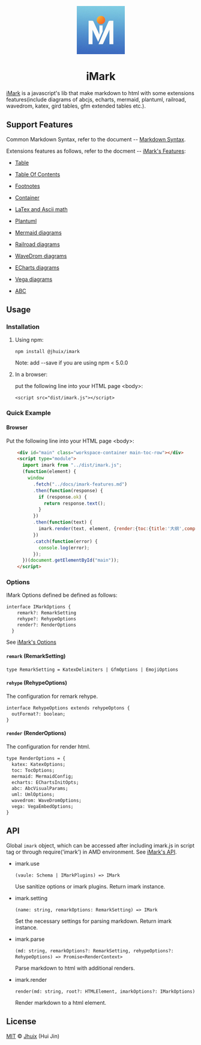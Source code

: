 <p align="center"><a href="https://github.com/jhuix-js/imark" target="_blank" rel="noopener noreferrer"><img width="128" src="https://raw.githubusercontent.com/jhuix-js/imark/refs/heads/main/logo.png" alt="imark logo"></a></p>

<h1 align="center">iMark</h1>

[iMark](https://github.com/jhuix-js/imark) is a javascript's lib that make markdown to html with some extensions features(include diagrams of abcjs, echarts, mermaid, plantuml, railroad, wavedrom, katex, gird tables, gfm extended tables etc.).


## Support Features

Common Markdown Syntax, refer to the document -- [Markdown Syntax](https://github.com/showdownjs/showdown/wiki/Showdown's-Markdown-syntax).

Extensions features as follows, refer to the docment -- [iMark's Features](https://jhuix-js.github.io/imark/index.html):

* [Table](https://jhuix-js.github.io/imark/index.html#1-table)

* [Table Of Contents](https://jhuix-js.github.io/imark/index.html#2-table-of-contents)

* [Footnotes](https://jhuix-js.github.io/imark/index.html#3-footnotes)

* [Container](https://jhuix-js.github.io/imark/index.html#4-container)

* [LaTex and Ascii math](https://jhuix-js.github.io/imark/index.html#5-latex-math-and-asciimath)

* [Plantuml](https://jhuix-js.github.io/imark/index.html#7-plantuml)

* [Mermaid diagrams](https://jhuix-js.github.io/imark/index.html#6-mermaid)

* [Railroad diagrams](https://jhuix-js.github.io/imark/index.html#8-railroad)

* [WaveDrom diagrams](https://jhuix-js.github.io/imark/index.html#9-wavedrom)

* [ECharts diagrams](https://jhuix-js.github.io/imark/index.html#10-echarts)

* [Vega diagrams](https://jhuix-js.github.io/imark/index.html#11-vega)

* [ABC](https://jhuix-js.github.io/imark/index.html#12-abc)

## Usage

### Installation

1.  Using npm:

        npm install @jhuix/imark

    Note: add --save if you are using npm < 5.0.0

2.  In a browser:

    put the following line into your HTML page \<body>:

        <script src="dist/imark.js"></script>

### Quick Example

#### Browser

Put the following line into your HTML page \<body>:

```html
    <div id="main" class="workspace-container main-toc-row"></div>
    <script type="module">
      import imark from "../dist/imark.js";
      (function(element) {
        window
          .fetch("../docs/imark-features.md")
          .then(function(response) {
            if (response.ok) {
              return response.text();
            }
          })
          .then(function(text) {
            imark.render(text, element, {render:{toc:{title:'大纲',compatible:false}}})
          })
          .catch(function(error) {
            console.log(error);
          });
      })(document.getElementById("main"));
    </script>
```    

### Options

IMark Options defined be defined as follows:

    interface IMarkOptions {
        remark?: RemarkSetting
        rehype?: RehypeOptions
        render?: RenderOptions
      }

See [iMark's Options](https://github.com/jhuix-js/imark/blob/main/docs/options.md)

#### `remark` (RemarkSetting)

    type RemarkSetting = KatexDelimiters | GfmOptions | EmojiOptions

#### `rehype` (RehypeOptions)

  The configuration for remark rehype.

    interface RehypeOptions extends rehypeOptons {
      outFormat?: boolean;
    }

#### `render` (RenderOptions)

  The configuration for render html.

    type RenderOptions = {
      katex: KatexOptions;
      toc: TocOptions;
      mermaid: MermaidConfig;
      echarts: EChartsInitOpts;
      abc: AbcVisualParams;
      uml: UmlOptions;
      wavedrom: WaveDromOptions;
      vega: VegaEmbedOptions;
    }

## API

Global `imark` object, which can be accessed after including imark.js in script tag or through require('imark') in AMD environment.
See [iMark's API](https://github.com/jhuix-js/imark/blob/main/docs/api.md).

* imark.use

      (vaule: Schema | IMarkPlugins) => IMark

  Use sanitize options or imark plugins. Return imark instance.

* imark.setting

      (name: string, remarkOptions: RemarkSetting) => IMark

  Set the necessary settings for parsing markdown. Return imark instance.

* imark.parse

      (md: string, remarkOptions?: RemarkSetting, rehypeOptions?: RehypeOptions) => Promise<RenderContext>

  Parse markdown to html with additional renders.

* imark.render

      render(md: string, root?: HTMLElement, imarkOptions?: IMarkOptions)

  Render markdown to a html element.

## License

[MIT](LICENSE) © [Jhuix](mailto:jhuix0117@gmail.com) (Hui Jin)

